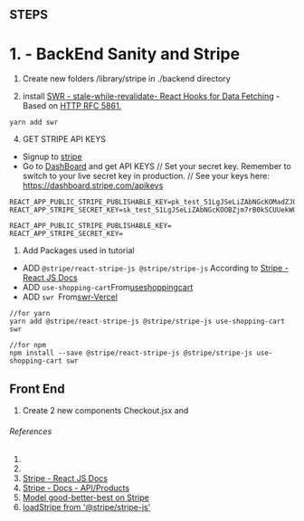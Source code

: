 ## STEPS 

# 1. - BackEnd Sanity and Stripe
1. Create new folders /library/stripe in ./backend directory


2. install  [SWR - stale-while-revalidate- React Hooks for Data Fetching](https://swr.vercel.app/)
-Based on [ HTTP RFC 5861.](https://www.rfc-editor.org/rfc/rfc5861)
 ```
 yarn add swr
 ```

4. GET STRIPE API KEYS
- Signup to [stripe](https://stripe.com/)
- Go to [DashBoard](https://dashboard.stripe.com/) and get API KEYS
// Set your secret key. Remember to switch to your live secret key in production.
// See your keys here: https://dashboard.stripe.com/apikeys
```
REACT_APP_PUBLIC_STRIPE_PUBLISHABLE_KEY=pk_test_51LgJSeLiZAbNGcKOMadZJOspum1fTo7lwDrH1zcM69l7MvRic1VItzVLqxZileiDujlFfpawsTA2kdn9FQsQWzkm00LU4GfvIR
REACT_APP_STRIPE_SECRET_KEY=sk_test_51LgJSeLiZAbNGcKOOBZjm7rB0kSCUUekWGKy9B0jiWTZ38dIxXrvTtp8Lxclo33OXlyHFBNbqjpKzP0EZIAtgFae00wtpW5eAz
```

```
REACT_APP_PUBLIC_STRIPE_PUBLISHABLE_KEY=
REACT_APP_STRIPE_SECRET_KEY=
```


1. Add Packages used in tutorial
- ADD 
```@stripe/react-stripe-js @stripe/stripe-js``` According to [Stripe - React JS Docs ](https://stripe.com/docs/stripe-js/react)
- ADD ```use-shopping-cart```From[useshoppingcart](https://useshoppingcart.com/)
- ADD ```swr ```From[swr-Vercel](https://swr.vercel.app/)

```
//for yarn
yarn add @stripe/react-stripe-js @stripe/stripe-js use-shopping-cart swr

//for npm 
npm install --save @stripe/react-stripe-js @stripe/stripe-js use-shopping-cart swr
```













## Front End 

1. Create 2 new components Checkout.jsx and 






























###### References
1. [](https://www.sanity.io/guides/building-ecommerce-sites-with-the-stripe-api)
2. [](https://useshoppingcart.com/)
3. [Stripe - React JS Docs ](https://stripe.com/docs/stripe-js/react)
4. [Stripe - Docs - API/Products](https://stripe.com/docs/api/products)
5. [Model good-better-best on Stripe ](https://stripe.com/docs/products-prices/pricing-models)
6. [loadStripe from '@stripe/stripe-js'](https://github.com/stripe/stripe-js/blob/master/README.md#loadstripe)